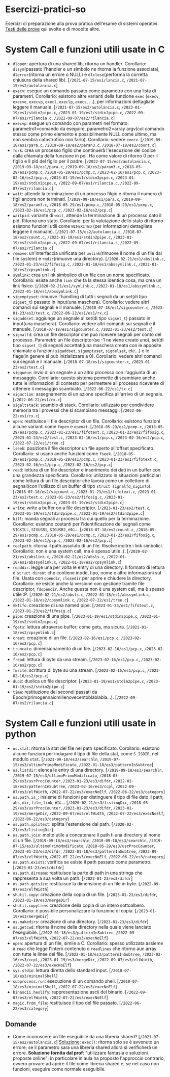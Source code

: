 # Esercizi-pratici-so
Esercizi di preparazione alla prova pratica dell'esame di sistemi operativi. [Testi delle prove](http://www.cs.unibo.it/~renzo/so/provapratica.shtml) qui svolte e di mooolte altre.

# System Call e funzioni utili usate in C
- `dlopen`: apertura di una shared lib, ritorna un handler. Corollario: `dlsym`(passato l'handler e un simbolo ne ritorna la funzione associata), `dlerror`(ritorna un errore o NULL) e `dlclose`(performa la corretta chiusura della shared lib). [`/2021-07-15/es1/lancia.c`, `/2021-07-15/es2/autolancia.c`]
- `execv`: esegue un comando passato come parametro con una lista di parametri. Corollario: esistono altre varianti della funzione `exec` (`execv`, `execve`, `execvp`, `execl`, `execlp`, `execs`, ...), per informazioni dettagliate leggere il manuale. [`/2021-07-15/es2/autolancia.c`, `/2023-01-19/es1/stdin2pipe.c`, `/2023-01-19/es2/stdin2pipe.c`, `/2022-09-07/es1/rilancia.c`, `/2022-09-07/es2/rilancia.c`]
- `execvp`: esegue un comando con parametri nel formato: parametro1=comando da eseguire, parametro2=array argv(col comando stesso come primo elemento e possibilmente NULL come ultimo, ma non sembra catastrofico non farlo). Corollario: vedere `execv`. [`/2019-09-18/es1/para.c`, `/2019-09-18/es2/paran3.c`, `/2018-07-18/es2/count.c`]
- `fork`: crea un processo figlio che continuerà l'esecuzione del codice dalla chiamata della funzione in poi. Ha come valore di ritorno 0 per il figlio e il pId del figlio per il padre. [`/2022-07-15/es2/autolancia.c`, `/2019-09-18/es1/para.c`, `/2019-09-18/es2/paran3.c`, `/2018-05-29/es1/pcmp.c`, `/2018-05-29/es1/pcmp.c`, `/2023-02-16/es1/pcp.c`, `/2023-02-16/es2/pcp.c`, `/2023-01-19/es1/stdin2pipe.c`, `/2023-01-19/es2/stdin2pipe.c`, `/2022-09-07/es1/rilancia.c`, `/2022-09-07/es2/rilancia.c`]
- `wait`: attende la terminazione di un processo filgio e ritorna il numero di figli ancora non terminati. [`/2019-09-18/es1/para.c`, `/2019-09-18/es2/paran3.c`, `/2018-05-29/es1/pcmp.c`, `/2018-05-29/es1/pcmp.c`, `/2023-02-16/es1/pcp.c`, `/2023-02-16/es2/pcp.c`]
- `waitpid`: variante di `wait`, attende la terminazione di un processo dato il pid. Ritorna uno stato. Corollario: per la valutazione dello stato di ritorno esistono funzioni utili come `WIFEXITED` (per informazioni dettagliate leggere il manuale). [`/2021-07-15/es2/autolancia.c`, `/2018-07-18/es2/count.c`, `/2023-01-19/es1/stdin2pipe.c`, `/2023-01-19/es2/stdin2pipe.c`, `/2022-09-07/es1/rilancia.c`, `/2022-09-07/es2/rilancia.c`]
- `remove`: un'interfaccia unificata per `unlink`(rimuove il nome di un file dal file system) e `rmdir`(rimuove una directory). [`/2020-02-21/es1/abslink.c`, `/2023-01-23/es2/fifosig.c`, `/2022-01-18/es1/abssymlink.c`, `/2022-01-18/es2/cpsymlink.c`]
- `symlink`: crea un link simbolico di un file con un nome specificato. Corollario: esiste anche `link` che fa la stessa identica cosa, ma crea un link fisico. [`/2020-02-21/es1/symlink.c`, `/2022-01-18/es1/abssymlink.c`, `/2022-01-18/es1/abssymlink.c`]
- `sigemptyset`: rimuove l'handling di tutti i segnali da un set(di tipo `sigset_t`) passato in input(una maschera). Corollario: vedere altri comandi sui segnali e il manuale. [`/2018-07-18/es1/sigcounter.c`, `/2023-01-23/es2/test.c`, `/2022-06-22/es1/es1/rx.c`]
- `sigaddset`: aggiunge un segnale al set(di tipo `sigset_t`) passato in input(una maschera). Corollario: vedere altri comandi sui segnali e il manuale. [`/2018-07-18/es1/sigcounter.c`, `/2023-01-23/es2/test.c`]
- `signalfd`: crea un file descriptor che può ricevere segnali per conto del processo. Parametri: un file descriptor(se -1 ne viene creato uno), set(di tipo `sigset_t`) di segnali accettati(una maschera creata con le apposite chiamate a funzioni `sigaddset`, `sigemptyset`, `sigdelset`, etc...) e le flags(in genere si può inizializzare a 0). Corollario: vedere altri comandi sui segnali e il manuale. [`/2018-07-18/es1/sigcounter.c`, `/2023-01-23/es2/test.c`]
- `sigqueue`: invio di un segnale a un altro processo con l'aggiunta di un messaggio. Corollario: questo sistema permette di scambiare anche tutte le informazioni di contesto per permettere all processo ricevente di ottenere il messaggio scambiato. [`/2022-06-22/es1/tx.c`]
- `sigaction`: assegnamento di un azione specifica all'arrivo di un segnale. [`/2022-06-22/es1/rx.c`]
- `sigaltstack`: scambio di stack. Corollario: utilizzato per condividere memoria tra i provessi che si scambiano messaggi. [`/2022-06-22/es1/rx.c`]
- `open`: restituisce il file descriptor di un file. Corollario: esistono funzioni alcune varianti come `fopen` e `openat`. [`/2018-05-29/es1/pcmp.c`, `/2018-05-29/es1/pcmp.c`, `/2023-01-23/es1/fifotext.c`, `/2023-01-23/es2/fifosig.c`, `/2023-01-23/es2/test.c`, `/2023-02-16/es1/pcp.c`, `/2023-02-16/es2/pcp.c`, `/2022-07-22/es1/tree.c`]
- `lseek`: posiziona il file descriptor un file aperto all'offset specificato. Corollario: si usano anche funzioni come `fseek`. [`/2018-05-29/es1/pcmp.c`, `/2018-05-29/es1/pcmp.c`, `/2023-01-23/es1/fifotext.c`, `/2023-02-16/es1/pcp.c`, `/2023-02-16/es2/pcp.c`]
- `read`: lettura di un file descriptor e inserimento dei dati in un buffer con una grandezza specificata. Corollario: utilizzato in situazioni particolari come lettura di un file descriptor che lavora come un collettore di segnali(con l'utilizzo di un buffer di tipo `struct signalfd_siginfo`). [`/2018-07-18/es2/sigcount.c`, `/2023-01-23/es1/fifotext.c`, `/2023-01-23/es2/test.c`, `/2023-01-23/es2/fifosig.c`, `/2023-01-19/es1/stdin2pipe.c`, `/2023-01-19/es2/stdin2pipe.c`]
- `write`: write a buffer on a file descriptor. [`/2023-01-23/es2/test.c`, `/2023-01-19/es1/stdin2pipe.c`, `/2023-01-19/es2/stdin2pipe.c`]
- `kill`: manda segnali ai processi tra cui quello per la terminazione. Corollario: esistono costanti per l'identificazione dei segnali come `SIGKILL`, `SIGUSR1`, `SIGUSR2`, etc... [`/2018-07-18/es2/count.c`, `/2018-05-29/es1/pcmp.c`, `/2018-05-29/es1/pcmp.c`, `/2023-01-23/es2/fifosig.c`, `/2023-02-16/es1/pcp.c`, `/2023-02-16/es2/pcp.c`]
- `realpath`: ritorna il path assoluto di un file. Risolve inoltre i link simbolici. Corollario: non è una system call, ma è spesso utile :). [`/2020-02-21/es1/abslink.c`, `/2020-02-21/es2/absls.c`, `/2022-01-18/es1/abssymlink.c`, `/2022-01-18/es2/cpsymlink.c`]
- `readdir`: legge una per volta le entry di una directory. Il formato di lettura è `struct dirent` che contiene inode, tipo, nome e altre informazioni sul file. Usata con `opendir`, `closedir` per aprire e chiudere la directory. Corollario: ne esiste anche la versione con gestione tramite file descriptor, `fdopendir`. Anche questa non è una system call, ma è spesso utile :P. [`/2020-02-21/es2/absls.c`, `/2022-01-18/es1/abssymlink.c`, `/2022-01-18/es2/cpsymlink.c`, `/2022-07-22/es1/tree.c`]
- `mkfifo`: creazione di una named pipe. [`/2023-01-23/es1/fifotext.c`, `/2023-01-23/es2/fifosig.c`]
- `pipe`: creazione di una pipe. [`/2023-01-19/es1/stdin2pipe.c`, `/2023-01-19/es2/stdin2pipe.c`]
- `fgets`: lettura attraverso buffer; come gets, ma sicura. [`/2022-01-18/es2/cpsymlink.c`]
- `creat`: creazione di un file. [`/2023-02-16/es1/pcp.c`, `/2023-02-16/es2/pcp.c`]
- `truncate`: dimensionamento di un file. [`/2023-02-16/es1/pcp.c`, `/2023-02-16/es2/pcp.c`]
- `fread`: lettura di byte da una stream. [`/2023-02-16/es1/pcp.c`, `/2023-02-16/es2/pcp.c`]
- `fwrite`: scrittura di byte su una stream. [`/2023-02-16/es1/pcp.c`, `/2023-02-16/es2/pcp.c`]
- `dup2`: duolica un file descriptor. [`/2023-01-19/es1/stdin2pipe.c`, `/2023-01-19/es2/stdin2pipe.c`]
- `time`: restituzione dei secondi passati da Epoch(primogennaiomillenovecentoblablabla...). [`/2022-09-07/es2/rilancia.c`]

# System Call e funzioni utili usate in python
- `os.stat`: ritorna la stat del file nel path specificato. Corollario: esistono alcune funzioni per indagare il tipo di file della stat, come `S_ISDIR`, nel modulo `stat`. [`/2021-09-18/es3/searchln`, `/2019-07-15/es3/ultimoPrimoModificato`, `/2022-01-18/es3/patternInSubtree`]
- `os.listdir`: elenca le entry di una directory. [`/2019-09-18/es3/searchln`, `/2019-07-15/es3/ultimoPrimoModificato`, `/2018-05-29/es3/usrProcCounter`, `/2023-01-23/es3/difdr`, `/2022-01-18/es3/patternInSubtree`, `/2023-02-16/es3/ccpl`, `/2022-09-07/es3/elfWidth`, `/2022-07-22/es3/execNoElf`, `/2022-06-22/es3/category`]
- `os.path.is_`: insieme di funzioni per distinguere il tipo di file dato il path; `abs`, `dir`, `file`, `link`, etc... [`/2020-02-21/es3/listingDir`, `/2018-05-29/es3/usrProcCounter`, `/2023-01-23/es3/difdr`, `/2023-01-19/es3/mergeDir`, `/2022-09-07/es3/elfWidth`, `/2022-07-22/es3/execNoElf`, `/2022-06-22/es3/category`]
- `os.path.splitext`: splitta l'estensione dal path. [`/2020-02-21/es3/listingDir`]
- `os.path.join`: molto utile a concatenare il path ti una directory al nome di un file. [`/2019-09-18/es3/searchln`, `/2019-09-18/es3/searchln`, `/2019-07-15/es3/ultimoPrimoModificato`, `/2018-05-29/es3/usrProcCounter`, `/2023-01-23/es3/difdr`, `/2022-01-18/es3/patternInSubtree`, `/2022-09-07/es3/elfWidth`, `/2022-07-22/es3/execNoElf`, `/2022-06-22/es3/category`]
- `os.path.exists`: verifica se esiste il path passato come parametro. [`/2023-01-23/es3/difdr`]
- `os.path.dirname`: restituisce la parte di path in una stringa che rappresenta a sua volta un path. [`/2023-01-23/es3/difdr`]
- `os.path.getsize`: restituisce la dimensione di un file in byte. [`/2022-09-07/es3/elfWidth`]
- `shutil.copy`: creazione della copia di un file. [`/2023-01-23/es3/difdr`, `/2023-01-19/es3/mergeDir`]
- `shutil.copytree`: creazione della copia di un intero sottoalbero. Corollario: è possibile personalizzare la funzione di copia. [`/2023-01-19/es3/mergeDir`]
- `os.makedirs`: creazione di una directory. [`/2023-01-23/es3/difdr`]
- `os.getcwd`: ritorna il nome della directory nella quale viene lanciato l'eseguibile. [`/2022-01-18/es3/patternInSubtree`, `/2022-09-07/es3/elfWidth`, `/2022-07-22/es3/execNoElf`]
- `open`: apertura di un file, simile a C. Corollario: spesso utilizzata assieme a `read` che legge l'intero contenuto o `readlines` che ritorno aun array con tutte le linee del file. [`/2022-01-18/es3/patternInSubtree`, `/2023-02-16/es3/ccpl`, `/2023-01-19/es3/mergeDir`, `/2022-09-07/es3/elfWidth`, `/2022-07-22/es3/execNoElf`]
- `sys.stdin`: lettura diretta dello standard input. [`/2018-07-18/es3/minimalShell`]
- `subprocess.run`: esecuzione di un comando shell. [`/2018-07-18/es3/minimalShell`, `/2022-07-22/es3/execNoElf`]
- `binascii.hexlify`: rappresentazione ascii del binario. [`/2022-09-07/es3/elfWidth`, `/2022-07-22/es3/execNoElf`]
- `magic.from_file`: restituisce il tipo del file passato. [`/2022-06-22/es3/category`]

## Domande
- Come riconoscere un file eseguibile da una libreria shared? [`/2021-07-15/es2/autolancia.c`] [Soluzione](https://github.com/cosimopp/prove-pratiche-so/blob/main/2021.07.15/ex1.c): `exec()`: ritorna solo se è avvenuto un errore; se il parametro sara una libreria shared allora si verificherà un errore. **Soluzione fornita dal prof**: "utilizzare fantasia e soluzioni proposte online"; in particolare in aula ha proposto l'approccio contrario, ovvero provare ad aprire il file come libreria shared e, se nel caso non funzioni, eseguire come normale eseguibile.
